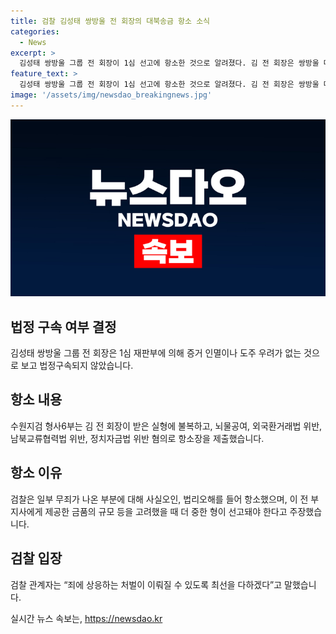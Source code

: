 ```yaml
---
title: 검찰 김성태 쌍방울 전 회장의 대북송금 항소 소식
categories:
  - News
excerpt: >
  김성태 쌍방울 그룹 전 회장이 1심 선고에 항소한 것으로 알려졌다. 김 전 회장은 쌍방울 대북송금 혐의로 징역 2년6개월, 이화영 전 경기도평화부지사에게 불법정치자금을 제공한 혐의로 징역1년, 집행유예2년을 선고받았다. 검찰은 항소장을 제출하며 일부 무죄 부분에 대해 사실오인, 법리오해를 들어 항소하고 양형부당을 주장했다. 1심 재판부는 김 전 회장을 법정구속하지 않았다.
feature_text: >
  김성태 쌍방울 그룹 전 회장이 1심 선고에 항소한 것으로 알려졌다. 김 전 회장은 쌍방울 대북송금 혐의로 징역 2년6개월, 이화영 전 경기도평화부지사에게 불법정치자금을 제공한 혐의로 징역1년, 집행유예2년을 선고받았다. 검찰은 항소장을 제출하며 일부 무죄 부분에 대해 사실오인, 법리오해를 들어 항소하고 양형부당을 주장했다. 1심 재판부는 김 전 회장을 법정구속하지 않았다.
image: '/assets/img/newsdao_breakingnews.jpg'
---
```


<p><img src="/assets/img/newsdao_breakingnews.jpg" alt="ranknews 속보" /></p>

<h2 data-ke-size="size26">법정 구속 여부 결정</h2>

<p data-ke-size="size16">김성태 쌍방울 그룹 전 회장은 1심 재판부에 의해 증거 인멸이나 도주 우려가 없는 것으로 보고 법정구속되지 않았습니다.</p>

<h2 data-ke-size="size26">항소 내용</h2>

<p data-ke-size="size16">수원지검 형사6부는 김 전 회장이 받은 실형에 불복하고, 뇌물공여, 외국환거래법 위반, 남북교류협력법 위반, 정치자금법 위반 혐의로 항소장을 제출했습니다.</p>

<h2 data-ke-size="size26">항소 이유</h2>

<p data-ke-size="size16">검찰은 일부 무죄가 나온 부분에 대해 사실오인, 법리오해를 들어 항소했으며, 이 전 부지사에게 제공한 금품의 규모 등을 고려했을 때 더 중한 형이 선고돼야 한다고 주장했습니다.</p>

<h2 data-ke-size="size26">검찰 입장</h2>

<p data-ke-size="size16">검찰 관계자는 “죄에 상응하는 처벌이 이뤄질 수 있도록 최선을 다하겠다”고 말했습니다.</p>
실시간 뉴스 속보는, <a href="https://newsdao.kr" rel="dofollow">https://newsdao.kr</a>


